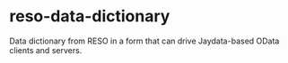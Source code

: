 reso-data-dictionary
====================

Data dictionary from RESO in a form that can drive Jaydata-based OData clients and servers.


